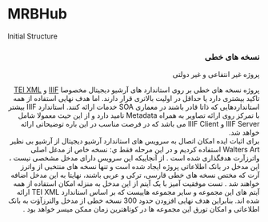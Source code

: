 ﻿# MRBHub
Initial Structure

<div dir="rtl">
<h3>نسخه های خطی</h3>
<p>پروژه غير انتفاعی و غير دولتی</p>

<p>
            پروژه نسخه های خطی بر روی استاندارد های آرشيو ديجيتال مخصوصا <a href="https://iiif.io/">IIIF</a> و <a href="https://tei-c.org/">TEI XML</a>  تاکيد بيشتری دارد يا حداقل در اوليت بالاتری قرار دارند. اما هدف نهايی استفاده از همه استانداردهايی که ذاتا قادر باشند در معماری SOA خدمات ارائه کنند.
            استاندارد IIIF بيشتر با تمرکز روی ارائه تصاوير به همراه Metadata تاميد دارد و از اين حيث معمولا شامل IIIF Server و IIIF Client می باشد که در فرصت مناسب در اين باره توضيحاتی ارائه خواهد شد.<br />
            برای اثبات ايده امکان اتصال به سرويس های استاندارد آرشيو ديجيتال از آرشيو بی نظير Walters Art استفاده کرديم و در اين مرحله فقط ي: نسخه خاص از مدغل اصلی واترزآرت هدفگذاری شده است .
            از آنجاييکه اين سرويس دارای مدخل مشخصی نيست ، اين مدخل در بانک اطلاعاتی پروژه ايجاد شده است و تنها نسخه های منتخبی از واترز آرت که مختص نسخه های خطی قارسی، ترکی و عربی باشند، نهايتا به اين مدخل اضافه خواهند شد .
            تست موفقيت آميز با يک آيتم از اين مدخل به منزله امکان استفاده از همه آيتم های اين مجموعه و ساير مجموعه هاييست که بر اساس استاندارد TEI XML ارائه شده اند. بنابراين هدف نهايی افزودن حدود 300 نسخه خطی از مدخل والترزآؤت به بانک اطلاعاتی و امکان تورق اين مجموعه ها در کوتاهترين زمان ممکن ميسر خواهد بود .

</p>
</div>

